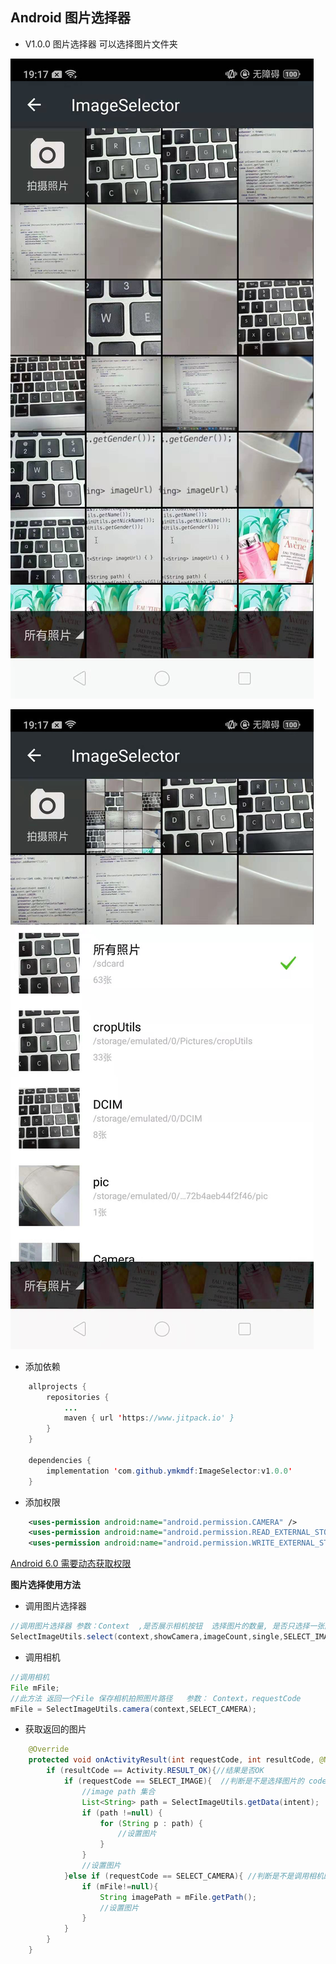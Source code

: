 
## Android 图片选择器

* V1.0.0 图片选择器 可以选择图片文件夹
    
    
![图片](https://github.com/ymkmdf/ImageSelector/blob/master/391565232273_.pic.jpg?raw=true '图片选择器')

![图片](https://github.com/ymkmdf/ImageSelector/blob/master/401565232274_.pic.jpg?raw=true '图片选择器')


* 添加依赖
~~~ JAVA
    allprojects {
        repositories {
            ...
            maven { url 'https://www.jitpack.io' }
        }
    }
    
    dependencies {
        implementation 'com.github.ymkmdf:ImageSelector:v1.0.0'
    }
~~~

* 添加权限

~~~ XML
    <uses-permission android:name="android.permission.CAMERA" />
    <uses-permission android:name="android.permission.READ_EXTERNAL_STORAGE"/>
    <uses-permission android:name="android.permission.WRITE_EXTERNAL_STORAGE"/>
~~~


[Android 6.0 需要动态获取权限](https://github.com/ymkmdf/SimplePermissions/blob/master/README.md)


**图片选择使用方法**
* 调用图片选择器
~~~ JAVA
//调用图片选择器 参数：Context  ,是否展示相机按钮  选择图片的数量, 是否只选择一张图片  requestCode
SelectImageUtils.select(context,showCamera,imageCount,single,SELECT_IMAGE);
~~~

* 调用相机
~~~ JAVA
//调用相机 
File mFile;
//此方法 返回一个File 保存相机拍照图片路径   参数： Context，requestCode
mFile = SelectImageUtils.camera(context,SELECT_CAMERA);
~~~

* 获取返回的图片
~~~ JAVA
    @Override
    protected void onActivityResult(int requestCode, int resultCode, @Nullable Intent intent) {
        if (resultCode == Activity.RESULT_OK){//结果是否OK
            if (requestCode == SELECT_IMAGE){  //判断是不是选择图片的 code
                //image path 集合
                List<String> path = SelectImageUtils.getData(intent);
                if (path !=null) {
                    for (String p : path) {
                        //设置图片
                    }
                }
                //设置图片
            }else if (requestCode == SELECT_CAMERA){ //判断是不是调用相机的 code
                if (mFile!=null){
                    String imagePath = mFile.getPath();
                    //设置图片
                }
            }
        }
    }
~~~



